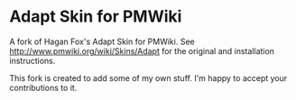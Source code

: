 # Adapt Skin for PMWiki

A fork of Hagan Fox's Adapt Skin for PMWiki. See http://www.pmwiki.org/wiki/Skins/Adapt for the original and installation instructions.

This fork is created to add some of my own stuff. I'm happy to accept your contributions to it.
